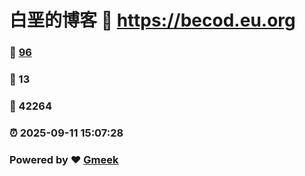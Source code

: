 # 白垩的博客 :link: https://becod.eu.org 
### :page_facing_up: [96](https://becod.eu.org/tag.html) 
### :speech_balloon: 13 
### :hibiscus: 42264 
### :alarm_clock: 2025-09-11 15:07:28 
### Powered by :heart: [Gmeek](https://github.com/Meekdai/Gmeek)
